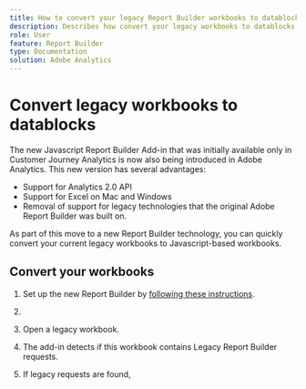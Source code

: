```yaml
---
title: How to convert your legacy Report Builder workbooks to datablocks
description: Describes how convert your legacy workbooks to datablocks
role: User
feature: Report Builder
type: Documentation
solution: Adobe Analytics
---
```


# Convert legacy workbooks to datablocks

The new Javascript Report Builder Add-in that was initially available only in Customer Journey Analytics is now also being introduced in Adobe Analytics. This new version has several advantages:

- Support for Analytics 2.0 API
- Support for Excel on Mac and Windows
- Removal of support for legacy technologies that the original Adobe Report Builder was built on.

As part of this move to a new Report Builder technology, you can quickly convert your current legacy workbooks to Javascript-based workbooks. 

## Convert your workbooks

1. Set up the new Report Builder by [following these instructions](/help/analyze/report-builder/report-builder-setup.md).

1. 

1. Open a legacy workbook.

1. The add-in detects if this workbook contains Legacy Report Builder requests.

1. If legacy requests are found, 